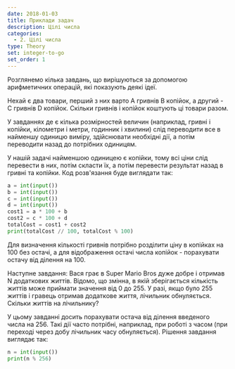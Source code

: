 ```yaml
---
date: 2018-01-03
title: Приклади задач
description: Цілі числа
categories:
  - 2. Цілі числа
type: Theory
set: integer-to-go
set_order: 1
---
```


Розглянемо кілька завдань, що вирішуються за допомогою арифметичних операцій, які показують деякі ідеї.

Нехай є два товари, перший з них варто A гривнів B копійок, а другий - C гривнів D копійок. Скільки гривнів і копійок коштують ці товари разом.

У завданнях де є кілька розмірностей величин (наприклад, гривні і копійки, кілометри і метри, годинник і хвилини) слід переводити все в найменшу одиницю виміру, здійснювати необхідні дії, а потім переводити назад до потрібних одиницям.

У нашій задачі найменшою одиницею є копійки, тому всі ціни слід перевести в них, потім скласти їх, а потім перевести результат назад в гривні та копійки. Код розв'язання буде виглядати так:

```python
a = int(input())
b = int(input())
c = int(input())
d = int(input())
cost1 = a * 100 + b
cost2 = c * 100 + d
totalCost = cost1 + cost2
print(totalCost // 100, totalCost % 100)
```

Для визначення кількості гривнів потрібно розділити ціну в копійках на 100 без остачі, а для відображення остачі числа копійок - порахувати остачу від ділення на 100.

Наступне завдання: Вася грає в Super Mario Bros дуже добре і отримав N додаткових життів. Відомо, що змінна, в якій зберігається кількість життів може приймати значення від 0 до 255. У разі, якщо було 255 життів і гравець отримав додаткове життя, лічильник обнуляється. Скільки життів на лічильнику?

У цьому завданні досить порахувати остача від ділення введеного числа на 256. Такі дії часто потрібні, наприклад, при роботі з часом (при переході через добу лічильник часу обнуляється). Рішення завдання виглядає так:

```python
n = int(input())
print(n % 256)
```